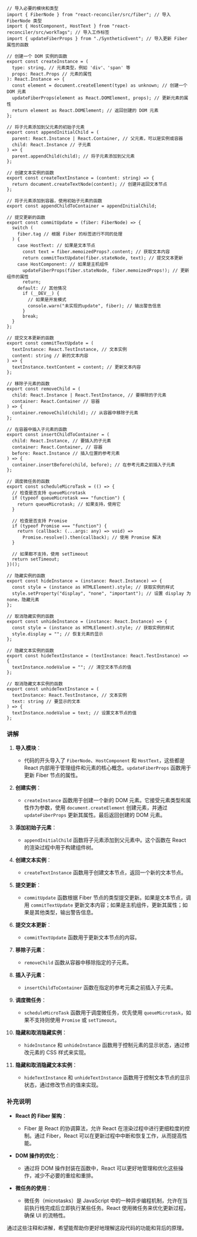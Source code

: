 ```tsx
// 导入必要的模块和类型
import { FiberNode } from "react-reconciler/src/fiber"; // 导入 FiberNode 类型
import { HostComponent, HostText } from "react-reconciler/src/workTags"; // 导入工作标签
import { updateFiberProps } from "./SyntheticEvent"; // 导入更新 Fiber 属性的函数

// 创建一个 DOM 实例的函数
export const createInstance = (
  type: string, // 元素类型，例如 'div'、'span' 等
  props: React.Props // 元素的属性
): React.Instance => {
  const element = document.createElement(type) as unknown; // 创建一个 DOM 元素
  updateFiberProps(element as React.DOMElement, props); // 更新元素的属性
  return element as React.DOMElement; // 返回创建的 DOM 元素
};

// 将子元素添加到父元素的初始子元素
export const appendInitialChild = (
  parent: React.Instance | React.Container, // 父元素，可以是实例或容器
  child: React.Instance // 子元素
) => {
  parent.appendChild(child); // 将子元素添加到父元素
};

// 创建文本实例的函数
export const createTextInstance = (content: string) => {
  return document.createTextNode(content); // 创建并返回文本节点
};

// 将子元素添加到容器，使用初始子元素的函数
export const appendChildToContainer = appendInitialChild;

// 提交更新的函数
export const commitUpdate = (fiber: FiberNode) => {
  switch (
    fiber.tag // 根据 Fiber 的标签进行不同的处理
  ) {
    case HostText: // 如果是文本节点
      const text = fiber.memoizedProps?.content; // 获取文本内容
      return commitTextUpdate(fiber.stateNode, text); // 提交文本更新
    case HostComponent: // 如果是主机组件
      updateFiberProps(fiber.stateNode, fiber.memoizedProps!); // 更新组件的属性
      return;
    default: // 其他情况
      if (__DEV__) {
        // 如果是开发模式
        console.warn("未实现的update", fiber); // 输出警告信息
      }
      break;
  }
};

// 提交文本更新的函数
export const commitTextUpdate = (
  textInstance: React.TestInstance, // 文本实例
  content: string // 新的文本内容
) => {
  textInstance.textContent = content; // 更新文本内容
};

// 移除子元素的函数
export const removeChild = (
  child: React.Instance | React.TestInstance, // 要移除的子元素
  container: React.Container // 容器
) => {
  container.removeChild(child); // 从容器中移除子元素
};

// 在容器中插入子元素的函数
export const insertChildToContainer = (
  child: React.Instance, // 要插入的子元素
  container: React.Container, // 容器
  before: React.Instance // 插入位置的参考元素
) => {
  container.insertBefore(child, before); // 在参考元素之前插入子元素
};

// 调度微任务的函数
export const scheduleMicroTask = (() => {
  // 检查是否支持 queueMicrotask
  if (typeof queueMicrotask === "function") {
    return queueMicrotask; // 如果支持，使用它
  }

  // 检查是否支持 Promise
  if (typeof Promise === "function") {
    return (callback: (...args: any) => void) =>
      Promise.resolve().then(callback); // 使用 Promise 解决
  }

  // 如果都不支持，使用 setTimeout
  return setTimeout;
})();

// 隐藏实例的函数
export const hideInstance = (instance: React.Instance) => {
  const style = (instance as HTMLElement).style; // 获取实例的样式
  style.setProperty("display", "none", "important"); // 设置 display 为 none，隐藏元素
};

// 取消隐藏实例的函数
export const unhideInstance = (instance: React.Instance) => {
  const style = (instance as HTMLElement).style; // 获取实例的样式
  style.display = ""; // 恢复元素的显示
};

// 隐藏文本实例的函数
export const hideTextInstance = (textInstance: React.TestInstance) => {
  textInstance.nodeValue = ""; // 清空文本节点的值
};

// 取消隐藏文本实例的函数
export const unhideTextInstance = (
  textInstance: React.TestInstance, // 文本实例
  text: string // 要显示的文本
) => {
  textInstance.nodeValue = text; // 设置文本节点的值
};
```

### 讲解

1. **导入模块**：

   - 代码的开头导入了 `FiberNode`、`HostComponent` 和 `HostText`，这些都是 React 内部用于管理组件和元素的核心概念。`updateFiberProps` 函数用于更新 Fiber 节点的属性。

2. **创建实例**：

   - `createInstance` 函数用于创建一个新的 DOM 元素。它接受元素类型和属性作为参数，使用 `document.createElement` 创建元素，并通过 `updateFiberProps` 更新其属性。最后返回创建的 DOM 元素。

3. **添加初始子元素**：

   - `appendInitialChild` 函数将子元素添加到父元素中。这个函数在 React 的渲染过程中用于构建组件树。

4. **创建文本实例**：

   - `createTextInstance` 函数用于创建文本节点，返回一个新的文本节点。

5. **提交更新**：

   - `commitUpdate` 函数根据 Fiber 节点的类型提交更新。如果是文本节点，调用 `commitTextUpdate` 更新文本内容；如果是主机组件，更新其属性；如果是其他类型，输出警告信息。

6. **提交文本更新**：

   - `commitTextUpdate` 函数用于更新文本节点的内容。

7. **移除子元素**：

   - `removeChild` 函数从容器中移除指定的子元素。

8. **插入子元素**：

   - `insertChildToContainer` 函数在指定的参考元素之前插入子元素。

9. **调度微任务**：

   - `scheduleMicroTask` 函数用于调度微任务，优先使用 `queueMicrotask`，如果不支持则使用 `Promise` 或 `setTimeout`。

10. **隐藏和取消隐藏实例**：

    - `hideInstance` 和 `unhideInstance` 函数用于控制元素的显示状态，通过修改元素的 CSS 样式来实现。

11. **隐藏和取消隐藏文本实例**：
    - `hideTextInstance` 和 `unhideTextInstance` 函数用于控制文本节点的显示状态，通过修改节点的值来实现。

### 补充说明

- **React 的 Fiber 架构**：

  - Fiber 是 React 的协调算法，允许 React 在渲染过程中进行更细粒度的控制。通过 Fiber，React 可以在更新过程中中断和恢复工作，从而提高性能。

- **DOM 操作的优化**：

  - 通过将 DOM 操作封装在函数中，React 可以更好地管理和优化这些操作，减少不必要的重绘和重排。

- **微任务的使用**：
  - 微任务（microtasks）是 JavaScript 中的一种异步编程机制，允许在当前执行栈完成后立即执行某些任务。React 使用微任务来优化更新过程，确保 UI 的流畅性。

通过这些注释和讲解，希望能帮助你更好地理解这段代码的功能和背后的原理。
